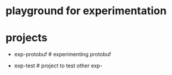 # playground for experimentation

# projects
- exp-protobuf # experimenting protobuf

- exp-test # project to test other exp-<project>

